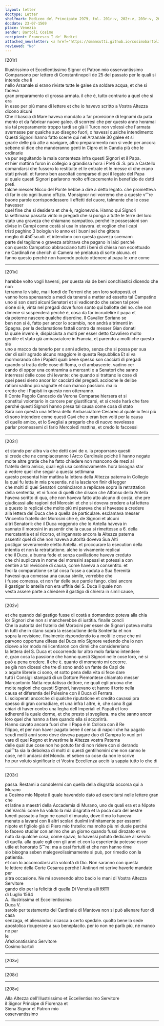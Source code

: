 ```yaml
---
layout: letter
doctype: Letter
shelfmark: Mediceo del Principato 2979, fol. 201r-v, 202r-v, 203r-v, 208r-v
docdate: 23-07-1569
place: Venezia
sender: Bartoli Cosimo
recipient: Francesco I de' Medici
attached_newsletter: <a href="https://smansutti.github.io/cosimobartoli/texts/3080_146/">3080_146</a>
reviewed: "No"
---
```


[201r]  
  
  
Illustrissimo et Eccellentissimo Signor et Patron mio osservantissimo  
Comparsono per lettere di Constantinopoli de 25 del passato per le quali si intende che li  
nello Arsanale si erano riviste tutte le galee da soldare acqua, et che si faceva  
gran preparamento di grossa armata. il che è, tutto contrario a quel che si era  
in esso per più mane di lettere et che io havevo scritto a Vostra Altezza dicono alcuni  
Che il bascia di Mare haveva mandato a far provisione di legnami da pata  
mento et da fabricar nuove galee. di scorresi che per questo anno horamai  
sia tal preparamento troppo tardi se già il Turco non volessi che l'armata  
svernasse per qualche suo disegno fuori, o havessi qualche intendimento  
Questi Signori hanno fatto scerre qui nel Arzanale 30 galee et si  
gnarle delle più atte a navigare, altro preparamento non si vede per ancora  
sebene si dice che manderanno genti in Cipro et in Candia più che le ordinarie  
va pur seguitando la mala contenteza infra questi Signori et il Papa.  
et hier mattina furon in collegio a grandissa hora i Preti di .S. pro a Castello  
comandarsi che fussero lo restituite et le entrate et le messe di che erano  
stati privati. et furono ben ascoltati comparse di poi il legato del Papa  
al quale questi Signori parlarono molto efficacemente in benefizio de detti preti.  
talche messer Nicco del Ponte hebbe a dire a detto legato. che prometteva  
di far in cio ogni buono offizio. Monsignor noi vorremo che a queste v⁀re  
buone parole corrispondessero li effetti del cuore, talmente che le cose havesser  
quel fine che si desidera et che è, ragionevole. Hanno qui Signori  
la settimana passata vinto in pregadi che si ponga a tutte le terre del loro  
stato una graveza che chiamano campatico. perché le possessioni son  
divise in Campi come costà si usa in stavora. et voglion che i capi  
tristi paghino 3 bologiun lo anno et i buoni sei che gittera  
meglio di 450̅ scudi. et intendono con questa graveza scemann  
parte del taglione o graveza arbitrava che pagano in laici perché  
con questo Campatico abbracciano tutti i beni di chiesa non eccettuado  
ne Cardinali ne cherich di Camera né prelatura di sorte alcuna. et  
fanno questo perché non havendo potuto ottenere al papa le xme come  
  
---  

[201v]  
  
  
harebbe volto vogli haversi, per questa via de beni conchiastici dicendo che non  
terranno le visite, ma i fondi de Terreni che son loro sottoposti. et  
vanno hora spensando a medi da tenersi a metter ad essetto tal Campatino  
uno si son desti alcuni Senatori et si vadicendo che seben tal provi  
sione si è, vinta nel pregadi dove furon sonto qui ballotte del no. che non  
dimene si sospenderà perché è, cosa da far incrudelire il papa et  
da poterne nascere qualche disordine. Il Cavalier Soriano se  
ben non si è, fatto per ancor lo scambio, non andrà altrimenti in  
Spagna. per la declamatione fattali contro da messer Gian donati  
la quale invero è, dispiaciuta a molti per esser detto Cavaliero molto  
gentile et stato già ambasciatore in Francia, et parendo a molti che questo sia  
uno a macco da tenerlo per x anni adietro, senza che si possa per sua  
der di salir agrado alcuno maggiore in questa Repubblica Et si va  
mormorando che i Papisti quali bene spesso son cacciati di pregadi  
quando si tratta delle cose di Roma, o di ambascerie. vadino cer  
cando di oppor una contramina a mercanti o a Senatori che sanno  
interressi delle cose chi levante: che quando si trattano le cose di  
quei paesi sieno ancor lor cacciati del pregadi. accioche le delibe  
rationi vadino più vagnate et con manco passioni. ma io  
credo che i Papisti in questo non otterranno.  
Il Conte Pagolo Canoscio da Verona Comparse hiersera et si  
constitui volontario in carcere per giustificarsi, et si crede harà che fare  
perché questi Signori hanno presa tal causa come cosa di stato  
Sarà con questa una lettera dello Ambasciatore Cesareo al quale io feci più  
dì sono intendere come questi Cavi che x eran ben volti per la causa  
di quello amico, et lo Svegliai a pregarlo che di nuovo nevolesse  
parlar promessemi di farlo Mercoledì mattina, et credo lo faccessi  
  
---  

[202r]  
  
  
et stando per altra via che detti cavi de x. la proporrano questi  
si crede che ne compiaceranno l Arc:o Cardinale poiché li hanno negate  
molte altre gratie che ha fatto chiedere non mancono de mezi al  
fratello dello amico, quali egli usa continovamente. hora bisogna star  
a vedere quel che seguir a questa settimana  
questo presentai hier mattina la lettera della Altezza paterna in Collegio  
la qual fu letta in mia presentia. né la lasciaron finir di legger  
che molti di quei Senatori cominciaron a replicare sopra la retrattation  
della sententia, et vi furon di quelli che disson che Alfonso della Antella  
haveva scritto di qua, che non haveva fatto atto alcuno di costà, che pre  
giudicassi alle ragioni del Morosini et che si doveva credere a tal lettera  
a questo io replicai che molto più mi pareva che si havesse a credere  
alla lettera del Duca che a quella de particulare. esclamava messer  
Vincentio fratello del Morosini che è, de Signori et alcuni  
altri Senatorii: che il Duca veggendo che lo Antella haveva in  
sannato il morosini in assentir che la causa si rimettesse a 6. della  
mercatantia et al ricorso, et ingannato ancora la Altezza paterna  
assentir quel di che non haveva autorità doveva Sua Alti  
postigar severamente eletto Antella. et proccurare la esecution della  
intentia et non la retrattatione. alche io vivamente replicai  
che il Duca, a buona fede et senza cavillatione haveva creduto  
che chi suplicava in nome del moresini sapessi et potessi a con  
sentire a tal revisione di causa, come haveva a consentito. et  
feci la comparatione se tal cosa fusse a caduta a Sua Serenità  
havessi qua comessa una causa simile, vorrebbe che  
i fusse comessa. et non far delle sue parole fango. dissi ancora  
il gastigar lo antella non era uffitia del S. Duca il quale non  
vesta assere parte a chiedere il gastigo di chierra in simil cause,  
  
---  

[202v]  
  
  
et che quando dal gastigo fusse di costà a domandato poteva alla chia  
lor Signori che non si mancherebbe di iustitia. finalle concli  
Che la autorità del fratello del Morosini per esser de Signori poteva molto  
in tutti che in stano sopra la essecutione della Sontentia et non  
sopra la revisione. finalmente rispondendo io a molti le cose che mi  
parvono opportune difesa del Duca mio Signore vedendo che io non  
dicevo a lor modo mi licentiaron con dirmi che considereriano  
la lettera del S. Duca et occorrendo lor altro molo fariano intendere  
è, gran cosa la passione che hanno questi Signori nelle cose loro, né si  
può a pena credere. Il che è. quanto di momento mi occorre.  
se già non dicessi che tre dì sono andò un fante de Capi de  
x aquite librerie ci sono, et sotto pena della vita si fece dare  
tutti i Consigli stampati di un Dottore Piemontese chiamato messer  
Marcantonio Natta reputatisso dottore, ne quali egli pruova che  
molte ragioni che questi Signori, havevano et hanno il torto nella  
causa et diferentia del Pulesine con il Duca di Ferrara.  
Li scioperati ancorche di qualche riputatione et credito cavassi pra  
spesso di gran cornadiare, et una infra l altre, è, che sono 8 gai  
chiari di haver contro una legha dell Imperiali et Papali et loro  
adherenti la quale dorme, et che presto si svegliera. ma che sanno ancor  
loro quel che hanno a fare quando ella si scoprirrà.  
Hanno cavato ancora fuori che il Papa è in Collora con il Re  
filippo, et per non haver pagato bene il censo di napoli che ha pagato  
scudi molti anni sono dove doveva pagare duo di Campra lo vuol pri  
vare di quel Regno et investirne la Altezza vostra Paterna  
delle qual due cose non ho potuto far di non ridere con si derando  
qui⁀ta sia la deboleza di molti di questi gentilhomini che non sanno le  
cose, né li andarsi del Mondo. et seben so cose da non le scrive  
ho pur voluto significarle et Vostra Eccellenza acciò la sappia tutto lo che di  
  
---  

[203r]  
  
  
passa. Restami a condolermi con quella della disgratia occorsa qui a Murano  
a Cosimo mio Nipote il quale havendolo dato ad esercitarsi nelle lettere gran che  
et latine a maestri della Accademia di Murano, uno de quali era et a Nipote  
del Varchi: come ha voluto la mia disgratia et la poca cura del aestre  
lunedì passato a fogo ne canali di murato, dove il mo lo haveva  
menato a lavarsi con li altri scolari duolmi infinitamente per essermi  
nipote et figliolo già di Piero mio fratello: ma molto più mi duole perché  
lo facevo studiar con animo che un giorno quando fussi dirozato et ve  
nuto da qualche cosa, come spavo, lo havessi potuto dedicare al servito  
di quella. alla quale egli con gli anni et con la esperientia potesse esser  
utile et honorato S⁀re: ma a casi fortuiti et che non hanno rime  
sio bisogna seben malegevolissimamente si può, por rimedio con la patientia.  
et con lo accomodarsi alla volontà di Dio. Non saranno con questa  
le lettere della Corte Cesarea perché l Antinori mi scrive haverle mandate per  
altra occasione. Ne mi sovenendo altro bacio le mani di Vostra Altezza Servitore  
gando dio per la felicità di quella Di Venetia alli x̅x̅i̅i̅i̅i̅  
di Luglio 1564  
A. Illustrissima et Eccellentissima  
Duca V.  
sarolo per testamento del Cardinale di Mantova non si può alienare fuor di casa  
senzaga, et alienandosi ricasca a certo spedale. quolto bene la sede  
apostolica ricuperare a suo beneplacito. per io non ne parlò più, né manco ne par  
le  
Afezionatissimo Servitore  
Cosimo bartoli  
  
---  

[203v]  
  
  
  
---  

[208r]  
  
  
  
---  

[208v]  
  
  
Alla Altezza dell'Illustrissimo et Eccellentissimo Servitore  
il Signor Principe di Fiorenza et  
Siena Signor et Patron mio  
osservantissimo  
  
---  

